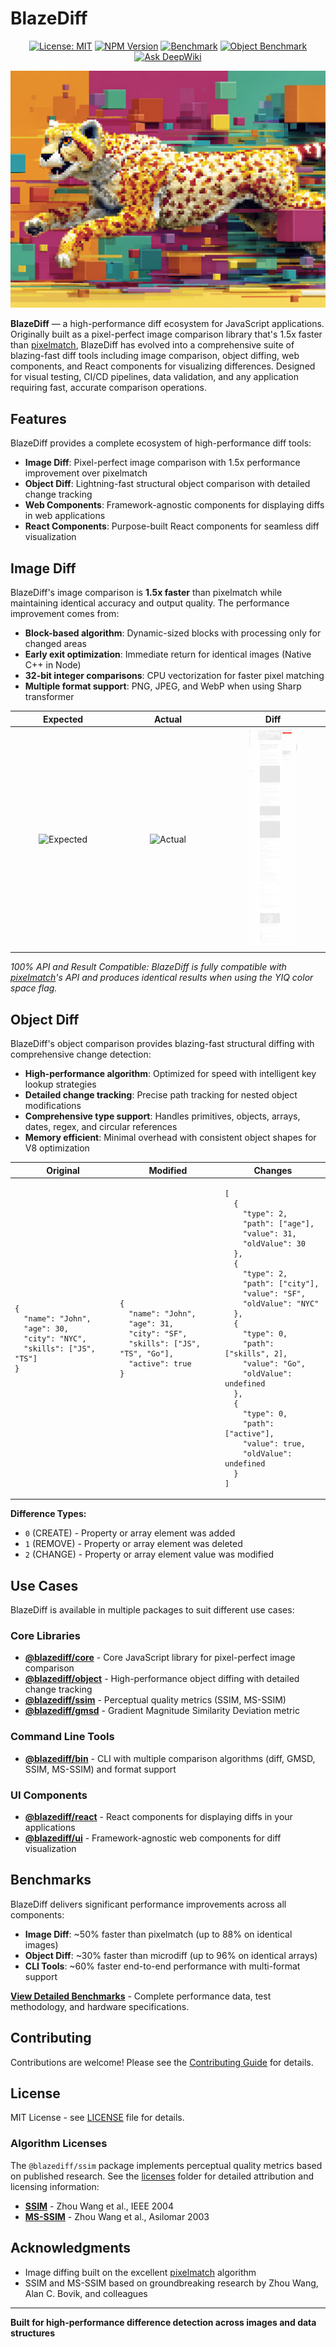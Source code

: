 # BlazeDiff

<div align="center">

[![License: MIT](https://img.shields.io/badge/License-MIT-yellow.svg)](https://opensource.org/licenses/MIT)
[![NPM Version](https://img.shields.io/npm/v/%40blazediff%2Fcore)](https://www.npmjs.com/package/@blazediff/core)
[![Benchmark](https://github.com/teimurjan/blazediff/actions/workflows/benchmark-algorithm.yml/badge.svg)](https://github.com/teimurjan/blazediff/actions/workflows/benchmark-algorithm.yml)
[![Object Benchmark](https://github.com/teimurjan/blazediff/actions/workflows/benchmark-object.yml/badge.svg)](https://github.com/teimurjan/blazediff/actions/workflows/benchmark-object.yml)
[![Ask DeepWiki](https://deepwiki.com/badge.svg)](https://deepwiki.com/teimurjan/blazediff)

</div>

<div align="center"><img src="./assets/logo.png" /></div>

**BlazeDiff** — a high-performance diff ecosystem for JavaScript applications. Originally built as a pixel-perfect image comparison library that's 1.5x faster than [pixelmatch](https://github.com/mapbox/pixelmatch), BlazeDiff has evolved into a comprehensive suite of blazing-fast diff tools including image comparison, object diffing, web components, and React components for visualizing differences. Designed for visual testing, CI/CD pipelines, data validation, and any application requiring fast, accurate comparison operations.

## Features

BlazeDiff provides a complete ecosystem of high-performance diff tools:

- **Image Diff**: Pixel-perfect image comparison with 1.5x performance improvement over pixelmatch
- **Object Diff**: Lightning-fast structural object comparison with detailed change tracking
- **Web Components**: Framework-agnostic components for displaying diffs in web applications
- **React Components**: Purpose-built React components for seamless diff visualization

## Image Diff

BlazeDiff's image comparison is **1.5x faster** than pixelmatch while maintaining identical accuracy and output quality. The performance improvement comes from:

- **Block-based algorithm**: Dynamic-sized blocks with processing only for changed areas
- **Early exit optimization**: Immediate return for identical images (Native C++ in Node)
- **32-bit integer comparisons**: CPU vectorization for faster pixel matching
- **Multiple format support**: PNG, JPEG, and WebP when using Sharp transformer

<table>
  <thead>
    <tr>
      <th width="33.3%">Expected</th>
      <th width="33.3%">Actual</th>
      <th width="33.3%">Diff</th>
    </tr>
  </thead>
  <tbody>
    <tr>
      <td align="center"><img src="./assets/1a.jpeg" alt="Expected" width="50%" /></td>
      <td align="center"><img src="./assets/1b.jpeg" alt="Actual" width="50%" /></td>
      <td align="center"><img src="./assets/1diff.png" alt="Diff" width="50%" /></td>
    </tr>
  </tbody>
</table>

*100% API and Result Compatible: BlazeDiff is fully compatible with [pixelmatch](https://github.com/mapbox/pixelmatch)'s API and produces identical results when using the YIQ color space flag.*

## Object Diff

BlazeDiff's object comparison provides blazing-fast structural diffing with comprehensive change detection:

- **High-performance algorithm**: Optimized for speed with intelligent key lookup strategies
- **Detailed change tracking**: Precise path tracking for nested object modifications
- **Comprehensive type support**: Handles primitives, objects, arrays, dates, regex, and circular references
- **Memory efficient**: Minimal overhead with consistent object shapes for V8 optimization

<table>
  <thead>
    <tr>
      <th width="33.3%">Original</th>
      <th width="33.3%">Modified</th>
      <th width="33.3%">Changes</th>
    </tr>
  </thead>
  <tbody>
    <tr>
      <td>
        <pre><code>{
  "name": "John",
  "age": 30,
  "city": "NYC",
  "skills": ["JS", "TS"]
}</code></pre>
      </td>
      <td>
        <pre><code>{
  "name": "John",
  "age": 31,
  "city": "SF",
  "skills": ["JS", "TS", "Go"],
  "active": true
}</code></pre>
      </td>
      <td>
        <pre><code>[
  {
    "type": 2,
    "path": ["age"],
    "value": 31,
    "oldValue": 30
  },
  {
    "type": 2,
    "path": ["city"],
    "value": "SF",
    "oldValue": "NYC"
  },
  {
    "type": 0,
    "path": ["skills", 2],
    "value": "Go",
    "oldValue": undefined
  },
  {
    "type": 0,
    "path": ["active"],
    "value": true,
    "oldValue": undefined
  }
]</code></pre>
      </td>
    </tr>
  </tbody>
</table>

**Difference Types:**
- `0` (CREATE) - Property or array element was added
- `1` (REMOVE) - Property or array element was deleted
- `2` (CHANGE) - Property or array element value was modified

## Use Cases

BlazeDiff is available in multiple packages to suit different use cases:

### Core Libraries
- **[@blazediff/core](./packages/core#readme)** - Core JavaScript library for pixel-perfect image comparison
- **[@blazediff/object](./packages/object#readme)** - High-performance object diffing with detailed change tracking
- **[@blazediff/ssim](./packages/ssim#readme)** - Perceptual quality metrics (SSIM, MS-SSIM)
- **[@blazediff/gmsd](./packages/gmsd#readme)** - Gradient Magnitude Similarity Deviation metric

### Command Line Tools
- **[@blazediff/bin](./packages/bin#readme)** - CLI with multiple comparison algorithms (diff, GMSD, SSIM, MS-SSIM) and format support

### UI Components
- **[@blazediff/react](./packages/react#readme)** - React components for displaying diffs in your applications
- **[@blazediff/ui](./packages/ui#readme)** - Framework-agnostic web components for diff visualization

## Benchmarks

BlazeDiff delivers significant performance improvements across all components:

- **Image Diff**: ~50% faster than pixelmatch (up to 88% on identical images)
- **Object Diff**: ~30% faster than microdiff (up to 96% on identical arrays)
- **CLI Tools**: ~60% faster end-to-end performance with multi-format support

**[View Detailed Benchmarks](./BENCHMARKS.md)** - Complete performance data, test methodology, and hardware specifications.

## Contributing

Contributions are welcome! Please see the [Contributing Guide](CONTRIBUTING.md) for details.

## License

MIT License - see [LICENSE](LICENSE) file for details.

### Algorithm Licenses

The `@blazediff/ssim` package implements perceptual quality metrics based on published research. See the [licenses](./licenses) folder for detailed attribution and licensing information:

- **[SSIM](./licenses/SSIM.md)** - Zhou Wang et al., IEEE 2004
- **[MS-SSIM](./licenses/MS-SSIM.md)** - Zhou Wang et al., Asilomar 2003

## Acknowledgments

- Image diffing built on the excellent [pixelmatch](https://github.com/mapbox/pixelmatch) algorithm
- SSIM and MS-SSIM based on groundbreaking research by Zhou Wang, Alan C. Bovik, and colleagues

---

**Built for high-performance difference detection across images and data structures**